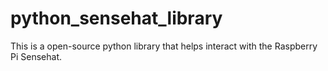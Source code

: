 # python_sensehat_library
This is a open-source python library that helps interact with the Raspberry Pi Sensehat. 
